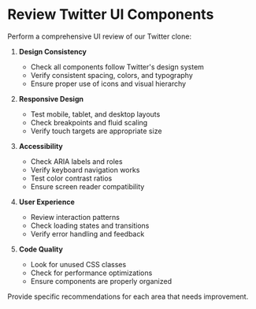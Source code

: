 # Review Twitter UI Components

Perform a comprehensive UI review of our Twitter clone:

1. **Design Consistency**
   - Check all components follow Twitter's design system
   - Verify consistent spacing, colors, and typography
   - Ensure proper use of icons and visual hierarchy

2. **Responsive Design**  
   - Test mobile, tablet, and desktop layouts
   - Check breakpoints and fluid scaling
   - Verify touch targets are appropriate size

3. **Accessibility**
   - Check ARIA labels and roles
   - Verify keyboard navigation works
   - Test color contrast ratios
   - Ensure screen reader compatibility

4. **User Experience**
   - Review interaction patterns
   - Check loading states and transitions  
   - Verify error handling and feedback

5. **Code Quality**
   - Look for unused CSS classes
   - Check for performance optimizations
   - Ensure components are properly organized

Provide specific recommendations for each area that needs improvement.